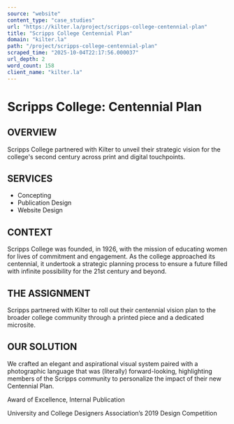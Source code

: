 ```yaml
---
source: "website"
content_type: "case_studies"
url: "https://kilter.la/project/scripps-college-centennial-plan"
title: "Scripps College Centennial Plan"
domain: "kilter.la"
path: "/project/scripps-college-centennial-plan"
scraped_time: "2025-10-04T22:17:56.000037"
url_depth: 2
word_count: 158
client_name: "kilter.la"
---
```


# Scripps College: Centennial Plan

## OVERVIEW

Scripps College partnered with Kilter to unveil their strategic vision for the college's second century across print and digital touchpoints.

## SERVICES

* Concepting
* Publication Design
* Website Design

## CONTEXT

Scripps College was founded, in 1926, with the mission of educating women for lives of commitment and engagement. As the college approached its centennial, it undertook a strategic planning process to ensure a future filled with infinite possibility for the 21st century and beyond.

## THE ASSIGNMENT

Scripps partnered with Kilter to roll out their centennial vision plan to the broader college community through a printed piece and a dedicated microsite.

## OUR SOLUTION

We crafted an elegant and aspirational visual system paired with a photographic language that was (literally) forward-looking, highlighting members of the Scripps community to personalize the impact of their new Centennial Plan.

Award of Excellence, Internal Publication

University and College Designers Association’s 2019 Design Competition